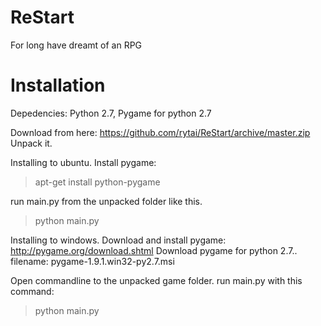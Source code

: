 # ReStart

For long have dreamt of an RPG


# Installation
Depedencies: Python 2.7, Pygame for python 2.7

Download from here: https://github.com/rytai/ReStart/archive/master.zip
Unpack it.

Installing to ubuntu.
  Install pygame:
  > apt-get install python-pygame
  
  run main.py from the unpacked folder like this.
  > python main.py
  
Installing to windows.
  Download and install pygame: http://pygame.org/download.shtml
  Download pygame for python 2.7.. filename: pygame-1.9.1.win32-py2.7.msi
  
  Open commandline to the unpacked game folder.
  run main.py with this command:
  > python main.py
